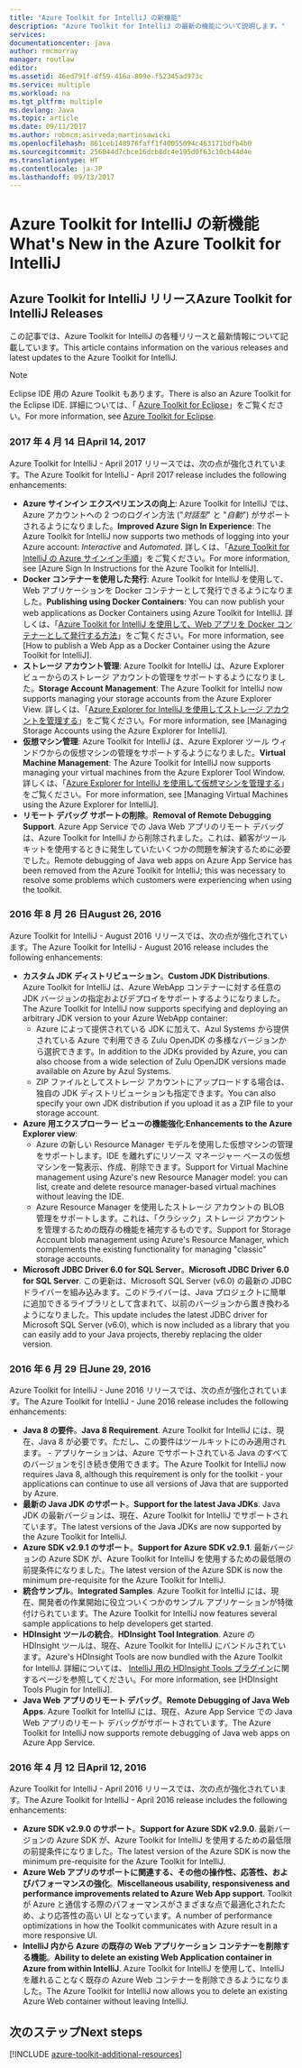 ```yaml
---
title: "Azure Toolkit for IntelliJ の新機能"
description: "Azure Toolkit for IntelliJ の最新の機能について説明します。"
services: 
documentationcenter: java
author: rmcmurray
manager: routlaw
editor: 
ms.assetid: 46ed791f-df59-416a-809e-f52345ad973c
ms.service: multiple
ms.workload: na
ms.tgt_pltfrm: multiple
ms.devlang: Java
ms.topic: article
ms.date: 09/11/2017
ms.author: robmcm;asirveda;martinsawicki
ms.openlocfilehash: 861ceb148976faff1f40055094c463171bdfb4b0
ms.sourcegitcommit: 256044d7cbce16dcb8dc4e195d0f63c10cb44d4e
ms.translationtype: HT
ms.contentlocale: ja-JP
ms.lasthandoff: 09/13/2017
---
```

# <a name="whats-new-in-the-azure-toolkit-for-intellij"></a><span data-ttu-id="625df-103">Azure Toolkit for IntelliJ の新機能</span><span class="sxs-lookup"><span data-stu-id="625df-103">What's New in the Azure Toolkit for IntelliJ</span></span>

## <a name="azure-toolkit-for-intellij-releases"></a><span data-ttu-id="625df-104">Azure Toolkit for IntelliJ リリース</span><span class="sxs-lookup"><span data-stu-id="625df-104">Azure Toolkit for IntelliJ Releases</span></span>
<span data-ttu-id="625df-105">この記事では、Azure Toolkit for IntelliJ の各種リリースと最新情報について記載しています。</span><span class="sxs-lookup"><span data-stu-id="625df-105">This article contains information on the various releases and latest updates to the Azure Toolkit for IntelliJ.</span></span>

> [!NOTE]
> <span data-ttu-id="625df-106">Eclipse IDE 用の Azure Toolkit もあります。</span><span class="sxs-lookup"><span data-stu-id="625df-106">There is also an Azure Toolkit for the Eclipse IDE.</span></span> <span data-ttu-id="625df-107">詳細については、「 [Azure Toolkit for Eclipse]」をご覧ください。</span><span class="sxs-lookup"><span data-stu-id="625df-107">For more information, see [Azure Toolkit for Eclipse].</span></span>
> 
> 

### <a name="april-14-2017"></a><span data-ttu-id="625df-108">2017 年 4 月 14 日</span><span class="sxs-lookup"><span data-stu-id="625df-108">April 14, 2017</span></span>
<span data-ttu-id="625df-109">Azure Toolkit for IntelliJ - April 2017 リリースでは、次の点が強化されています。</span><span class="sxs-lookup"><span data-stu-id="625df-109">The Azure Toolkit for IntelliJ - April 2017 release includes the following enhancements:</span></span>

* <span data-ttu-id="625df-110">**Azure サインイン エクスペリエンスの向上**: Azure Toolkit for IntelliJ では、Azure アカウントへの 2 つのログイン方法 ("*対話型*" と "*自動*") がサポートされるようになりました。</span><span class="sxs-lookup"><span data-stu-id="625df-110">**Improved Azure Sign In Experience**: The Azure Toolkit for IntelliJ now supports two methods of logging into your Azure account: *Interactive* and *Automated*.</span></span> <span data-ttu-id="625df-111">詳しくは、「[Azure Toolkit for IntelliJ の Azure サインイン手順]」をご覧ください。</span><span class="sxs-lookup"><span data-stu-id="625df-111">For more information, see [Azure Sign In Instructions for the Azure Toolkit for IntelliJ].</span></span>
* <span data-ttu-id="625df-112">**Docker コンテナーを使用した発行**: Azure Toolkit for IntelliJ を使用して、Web アプリケーションを Docker コンテナーとして発行できるようになりました。</span><span class="sxs-lookup"><span data-stu-id="625df-112">**Publishing using Docker Containers**: You can now publish your web applications as Docker Containers using Azure Toolkit for IntelliJ.</span></span> <span data-ttu-id="625df-113">詳しくは、「[Azure Toolkit for IntelliJ を使用して、Web アプリを Docker コンテナーとして発行する方法]」をご覧ください。</span><span class="sxs-lookup"><span data-stu-id="625df-113">For more information, see [How to publish a Web App as a Docker Container using the Azure Toolkit for IntelliJ].</span></span>
* <span data-ttu-id="625df-114">**ストレージ アカウント管理**: Azure Toolkit for IntelliJ は、Azure Explorer ビューからのストレージ アカウントの管理をサポートするようになりました。</span><span class="sxs-lookup"><span data-stu-id="625df-114">**Storage Account Management**: The Azure Toolkit for IntelliJ now supports managing your storage accounts from the Azure Explorer View.</span></span> <span data-ttu-id="625df-115">詳しくは、「[Azure Explorer for IntelliJ を使用してストレージ アカウントを管理する]」をご覧ください。</span><span class="sxs-lookup"><span data-stu-id="625df-115">For more information, see [Managing Storage Accounts using the Azure Explorer for IntelliJ].</span></span>
* <span data-ttu-id="625df-116">**仮想マシン管理**: Azure Toolkit for IntelliJ は、Azure Explorer ツール ウィンドウからの仮想マシンの管理をサポートするようになりました。</span><span class="sxs-lookup"><span data-stu-id="625df-116">**Virtual Machine Management**: The Azure Toolkit for IntelliJ now supports managing your virtual machines from the Azure Explorer Tool Window.</span></span> <span data-ttu-id="625df-117">詳しくは、「[Azure Explorer for IntelliJ を使用して仮想マシンを管理する]」をご覧ください。</span><span class="sxs-lookup"><span data-stu-id="625df-117">For more information, see [Managing Virtual Machines using the Azure Explorer for IntelliJ].</span></span>
* <span data-ttu-id="625df-118">**リモート デバッグ サポートの削除**。</span><span class="sxs-lookup"><span data-stu-id="625df-118">**Removal of Remote Debugging Support**.</span></span> <span data-ttu-id="625df-119">Azure App Service での Java Web アプリのリモート デバッグは、Azure Toolkit for IntelliJ から削除されました。これは、顧客がツールキットを使用するときに発生していたいくつかの問題を解決するために必要でした。</span><span class="sxs-lookup"><span data-stu-id="625df-119">Remote debugging of Java web apps on Azure App Service has been removed from the Azure Toolkit for IntelliJ; this was necessary to resolve some problems which customers were experiencing when using the toolkit.</span></span>

### <a name="august-26-2016"></a><span data-ttu-id="625df-120">2016 年 8 月 26 日</span><span class="sxs-lookup"><span data-stu-id="625df-120">August 26, 2016</span></span>
<span data-ttu-id="625df-121">Azure Toolkit for IntelliJ - August 2016 リリースでは、次の点が強化されています。</span><span class="sxs-lookup"><span data-stu-id="625df-121">The Azure Toolkit for IntelliJ - August 2016 release includes the following enhancements:</span></span>

* <span data-ttu-id="625df-122">**カスタム JDK ディストリビューション**。</span><span class="sxs-lookup"><span data-stu-id="625df-122">**Custom JDK Distributions**.</span></span> <span data-ttu-id="625df-123">Azure Toolkit for IntelliJ は、Azure WebApp コンテナーに対する任意の JDK バージョンの指定およびデプロイをサポートするようになりました。</span><span class="sxs-lookup"><span data-stu-id="625df-123">The Azure Toolkit for IntelliJ now supports specifying and deploying an arbitrary JDK version to your Azure WebApp container:</span></span>
  * <span data-ttu-id="625df-124">Azure によって提供されている JDK に加えて、Azul Systems から提供されている Azure で利用できる Zulu OpenJDK の多様なバージョンから選択できます。</span><span class="sxs-lookup"><span data-stu-id="625df-124">In addition to the JDKs provided by Azure, you can also choose from a wide selection of Zulu OpenJDK versions made available on Azure by Azul Systems.</span></span>
  * <span data-ttu-id="625df-125">ZIP ファイルとしてストレージ アカウントにアップロードする場合は、独自の JDK ディストリビューションも指定できます。</span><span class="sxs-lookup"><span data-stu-id="625df-125">You can also specify your own JDK distribution if you upload it as a ZIP file to your storage account.</span></span>
* <span data-ttu-id="625df-126">**Azure 用エクスプローラー ビューの機能強化**:</span><span class="sxs-lookup"><span data-stu-id="625df-126">**Enhancements to the Azure Explorer view**:</span></span>
  * <span data-ttu-id="625df-127">Azure の新しい Resource Manager モデルを使用した仮想マシンの管理をサポートします。IDE を離れずにリソース マネージャー ベースの仮想マシンを一覧表示、作成、削除できます。</span><span class="sxs-lookup"><span data-stu-id="625df-127">Support for Virtual Machine management using Azure's new Resource Manager model: you can list, create and delete resource manager-based virtual machines without leaving the IDE.</span></span>
  * <span data-ttu-id="625df-128">Azure Resource Manager を使用したストレージ アカウントの BLOB 管理をサポートします。これは、「クラシック」ストレージ アカウントを管理するための既存の機能を補完するものです。</span><span class="sxs-lookup"><span data-stu-id="625df-128">Support for Storage Account blob management using Azure's Resource Manager, which complements the existing functionality for managing "classic" storage accounts.</span></span>
* <span data-ttu-id="625df-129">**Microsoft JDBC Driver 6.0 for SQL Server**。</span><span class="sxs-lookup"><span data-stu-id="625df-129">**Microsoft JDBC Driver 6.0 for SQL Server**.</span></span> <span data-ttu-id="625df-130">この更新は、Microsoft SQL Server (v6.0) の最新の JDBC ドライバーを組み込みます。このドライバーは、Java プロジェクトに簡単に追加できるライブラリとして含まれて、以前のバージョンから置き換わるようになりました。</span><span class="sxs-lookup"><span data-stu-id="625df-130">This update includes the latest JDBC driver for Microsoft SQL Server (v6.0), which is now included as a library that you can easily add to your Java projects, thereby replacing the older version.</span></span>

### <a name="june-29-2016"></a><span data-ttu-id="625df-131">2016 年 6 月 29 日</span><span class="sxs-lookup"><span data-stu-id="625df-131">June 29, 2016</span></span>
<span data-ttu-id="625df-132">Azure Toolkit for IntelliJ - June 2016 リリースでは、次の点が強化されています。</span><span class="sxs-lookup"><span data-stu-id="625df-132">The Azure Toolkit for IntelliJ - June 2016 release includes the following enhancements:</span></span>

* <span data-ttu-id="625df-133">**Java 8 の要件**。</span><span class="sxs-lookup"><span data-stu-id="625df-133">**Java 8 Requirement**.</span></span> <span data-ttu-id="625df-134">Azure Toolkit for IntelliJ には、現在、Java 8 が必要です。ただし、この要件はツールキットにのみ適用されます。 - アプリケーションは、Azure でサポートされている Java のすべてのバージョンを引き続き使用できます。</span><span class="sxs-lookup"><span data-stu-id="625df-134">The Azure Toolkit for IntelliJ now requires Java 8, although this requirement is only for the toolkit - your applications can continue to use all versions of Java that are supported by Azure.</span></span>
* <span data-ttu-id="625df-135">**最新の Java JDK のサポート**。</span><span class="sxs-lookup"><span data-stu-id="625df-135">**Support for the latest Java JDKs**.</span></span> <span data-ttu-id="625df-136">Java JDK の最新バージョンは、現在、Azure Toolkit for IntelliJ でサポートされています。</span><span class="sxs-lookup"><span data-stu-id="625df-136">The latest versions of the Java JDKs are now supported by the Azure Toolkit for IntelliJ.</span></span>
* <span data-ttu-id="625df-137">**Azure SDK v2.9.1 のサポート**。</span><span class="sxs-lookup"><span data-stu-id="625df-137">**Support for Azure SDK v2.9.1**.</span></span> <span data-ttu-id="625df-138">最新バージョンの Azure SDK が、Azure Toolkit for IntelliJ を使用するための最低限の前提条件になりました。</span><span class="sxs-lookup"><span data-stu-id="625df-138">The latest version of the Azure SDK is now the minimum pre-requisite for the Azure Toolkit for IntelliJ.</span></span>
* <span data-ttu-id="625df-139">**統合サンプル**。</span><span class="sxs-lookup"><span data-stu-id="625df-139">**Integrated Samples**.</span></span> <span data-ttu-id="625df-140">Azure Toolkit for IntelliJ には、現在、開発者の作業開始に役立ついくつかのサンプル アプリケーションが特徴付けられています。</span><span class="sxs-lookup"><span data-stu-id="625df-140">The Azure Toolkit for IntelliJ now features several sample applications to help developers get started.</span></span>
* <span data-ttu-id="625df-141">**HDInsight ツールの統合**。</span><span class="sxs-lookup"><span data-stu-id="625df-141">**HDInsight Tool Integration**.</span></span> <span data-ttu-id="625df-142">Azure の HDInsight ツールは、現在、Azure Toolkit for IntelliJ にバンドルされています。</span><span class="sxs-lookup"><span data-stu-id="625df-142">Azure's HDInsight Tools are now bundled with the Azure Toolkit for IntelliJ.</span></span> <span data-ttu-id="625df-143">詳細については、 [IntelliJ 用の HDInsight Tools プラグイン]に関するページを参照してください。</span><span class="sxs-lookup"><span data-stu-id="625df-143">For more information, see [HDInsight Tools Plugin for IntelliJ].</span></span>
* <span data-ttu-id="625df-144">**Java Web アプリのリモート デバッグ**。</span><span class="sxs-lookup"><span data-stu-id="625df-144">**Remote Debugging of Java Web Apps**.</span></span> <span data-ttu-id="625df-145">Azure Toolkit for IntelliJ には、現在、Azure App Service での Java Web アプリのリモート デバッグがサポートされています。</span><span class="sxs-lookup"><span data-stu-id="625df-145">The Azure Toolkit for IntelliJ now supports remote debugging of Java web apps on Azure App Service.</span></span>

### <a name="april-12-2016"></a><span data-ttu-id="625df-146">2016 年 4 月 12 日</span><span class="sxs-lookup"><span data-stu-id="625df-146">April 12, 2016</span></span>
<span data-ttu-id="625df-147">Azure Toolkit for IntelliJ - April 2016 リリースでは、次の点が強化されています。</span><span class="sxs-lookup"><span data-stu-id="625df-147">The Azure Toolkit for IntelliJ - April 2016 release includes the following enhancements:</span></span>

* <span data-ttu-id="625df-148">**Azure SDK v2.9.0 のサポート**。</span><span class="sxs-lookup"><span data-stu-id="625df-148">**Support for Azure SDK v2.9.0**.</span></span> <span data-ttu-id="625df-149">最新バージョンの Azure SDK が、Azure Toolkit for IntelliJ を使用するための最低限の前提条件になりました。</span><span class="sxs-lookup"><span data-stu-id="625df-149">The latest version of the Azure SDK is now the minimum pre-requisite for the Azure Toolkit for IntelliJ.</span></span>
* <span data-ttu-id="625df-150">**Azure Web アプリのサポートに関連する、その他の操作性、応答性、およびパフォーマンスの強化**。</span><span class="sxs-lookup"><span data-stu-id="625df-150">**Miscellaneous usability, responsiveness and performance improvements related to Azure Web App support**.</span></span> <span data-ttu-id="625df-151">Toolkit が Azure と通信する際のパフォーマンスがさまざまな点で最適化されたため、より応答性の高い UI となっています。</span><span class="sxs-lookup"><span data-stu-id="625df-151">A number of performance optimizations in how the Toolkit communicates with Azure result in a more responsive UI.</span></span>
* <span data-ttu-id="625df-152">**IntelliJ 内から Azure の既存の Web アプリケーション コンテナーを削除する機能**。</span><span class="sxs-lookup"><span data-stu-id="625df-152">**Ability to delete an existing Web Application container in Azure from within IntelliJ**.</span></span> <span data-ttu-id="625df-153">Azure Toolkit for IntelliJ を使用して、IntelliJ を離れることなく既存の Azure Web コンテナーを削除できるようになりました。</span><span class="sxs-lookup"><span data-stu-id="625df-153">The Azure Toolkit for IntelliJ now allows you to delete an existing Azure Web container without leaving IntelliJ.</span></span>

## <a name="next-steps"></a><span data-ttu-id="625df-154">次のステップ</span><span class="sxs-lookup"><span data-stu-id="625df-154">Next steps</span></span>

[!INCLUDE [azure-toolkit-additional-resources](../includes/azure-toolkit-additional-resources.md)]

<!-- URL List -->

[Azure Toolkit for Eclipse]: ../eclipse/azure-toolkit-for-eclipse.md

[Azure Toolkit for IntelliJ の Azure サインイン手順]: ./azure-toolkit-for-intellij-sign-in-instructions.md
[Azure Toolkit for IntelliJ を使用して、Web アプリを Docker コンテナーとして発行する方法]: ./azure-toolkit-for-intellij-publish-as-docker-container.md
[Azure Explorer for IntelliJ を使用してストレージ アカウントを管理する]: ./azure-toolkit-for-intellij-managing-storage-accounts-using-azure-explorer.md
[Azure Explorer for IntelliJ を使用して仮想マシンを管理する]: ./azure-toolkit-for-intellij-managing-virtual-machines-using-azure-explorer.md

[Azure Java Developer Center]: https://docs.microsoft.com/java/azure

[IntelliJ 用の HDInsight Tools プラグイン]: /azure/hdinsight/hdinsight-apache-spark-intellij-tool-plugin
